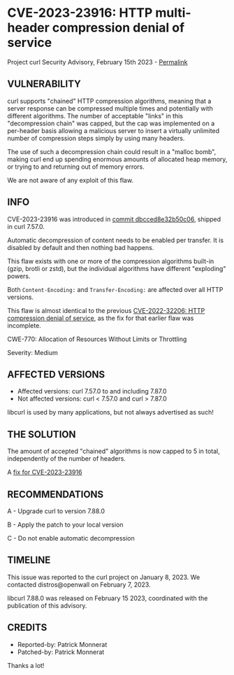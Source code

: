 CVE-2023-23916: HTTP multi-header compression denial of service
===============================================================

Project curl Security Advisory, February 15th 2023 -
[Permalink](https://curl.se/docs/CVE-2023-23916.html)

VULNERABILITY
-------------

curl supports "chained" HTTP compression algorithms, meaning that a server
response can be compressed multiple times and potentially with different
algorithms. The number of acceptable "links" in this "decompression chain" was
capped, but the cap was implemented on a per-header basis allowing a malicious
server to insert a virtually unlimited number of compression steps simply by
using many headers.

The use of such a decompression chain could result in a "malloc bomb", making
curl end up spending enormous amounts of allocated heap memory, or trying to
and returning out of memory errors.

We are not aware of any exploit of this flaw.

INFO
----

CVE-2023-23916 was introduced in [commit
dbcced8e32b50c06](https://github.com/curl/curl/commit/dbcced8e32b50c06),
shipped in curl 7.57.0.

Automatic decompression of content needs to be enabled per transfer. It is
disabled by default and then nothing bad happens.

This flaw exists with one or more of the compression algorithms built-in
(gzip, brotli or zstd), but the individual algorithms have different
"exploding" powers.

Both `Content-Encoding:` and `Transfer-Encoding:` are affected over all HTTP
versions.

This flaw is almost identical to the previous [CVE-2022-32206: HTTP
compression denial of service](https://curl.se/docs/CVE-2022-32206.html), as
the fix for that earlier flaw was incomplete.

CWE-770: Allocation of Resources Without Limits or Throttling

Severity: Medium

AFFECTED VERSIONS
-----------------

- Affected versions: curl 7.57.0 to and including 7.87.0
- Not affected versions: curl < 7.57.0 and curl > 7.87.0

libcurl is used by many applications, but not always advertised as such!

THE SOLUTION
------------

The amount of accepted "chained" algorithms is now capped to 5 in total,
independently of the number of headers.

A [fix for CVE-2023-23916](https://github.com/curl/curl/commit/119fb187192a9ea13dc)

RECOMMENDATIONS
--------------

 A - Upgrade curl to version 7.88.0

 B - Apply the patch to your local version
 
 C - Do not enable automatic decompression
 
TIMELINE
--------

This issue was reported to the curl project on January 8, 2023. We contacted
distros@openwall on February 7, 2023.

libcurl 7.88.0 was released on February 15 2023, coordinated with the
publication of this advisory.

CREDITS
-------

- Reported-by: Patrick Monnerat
- Patched-by: Patrick Monnerat

Thanks a lot!
